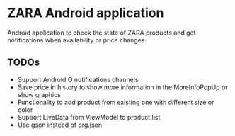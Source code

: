 # ZARA Android application

Android application to check the state of ZARA products and get notifications when availability or price changes

## TODOs
- Support Android O notifications channels
- Save price in history to show more information in the MoreInfoPopUp or show graphics
- Functionality to add product from existing one with different size or color
- Support LiveData from ViewModel to product list
- Use gson instead of org.json